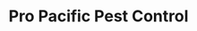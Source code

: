 ---
title: "Pro Pacific Pest Control"
url: /escondido/pro-pacific-pest-control/
shop: pest control
---